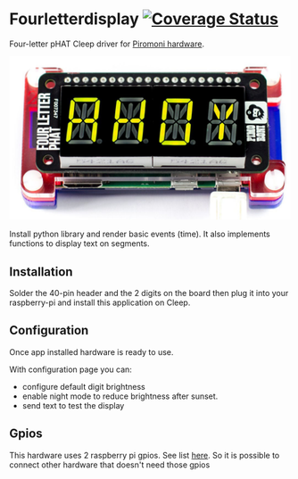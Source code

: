 # Fourletterdisplay [![Coverage Status](https://coveralls.io/repos/github/CleepDevice/cleepapp-fourletterdisplay/badge.svg)](https://coveralls.io/github/CleepDevice/cleepapp-fourletterdisplay)

Four-letter pHAT Cleep driver for [Piromoni hardware](https://shop.pimoroni.com/products/four-letter-phat).

![alt text](https://github.com/CleepDevice/cleepapp-fourletterdisplay/blob/master/resources/phat.jpg?raw=true "Piromoni Four-letter pHAT")

Install python library and render basic events (time). It also implements functions to display text on segments.

## Installation

Solder the 40-pin header and the 2 digits on the board then plug it into your raspberry-pi and install this application on Cleep.

## Configuration

Once app installed hardware is ready to use.

With configuration page you can:
* configure default digit brightness
* enable night mode to reduce brightness after sunset.
* send text to test the display

## Gpios

This hardware uses 2 raspberry pi gpios. See list [here](https://pinout.xyz/pinout/four_letter_phat).
So it is possible to connect other hardware that doesn't need those gpios

